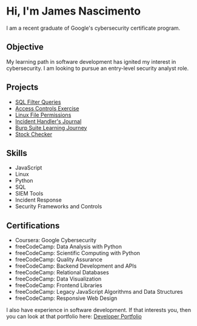 # Hi, I'm James Nascimento

I am a recent graduate of Google's cybersecurity certificate program.

## Objective

My learning path in software development has ignited my interest in cybersecurity. I am looking to pursue an entry-level security analyst role.

## Projects

- <a href="https://docs.google.com/document/d/1CJ4SxgTDVv6OS_X4WSERW7nFUuPUFbVCp5eNHbmbFYs/edit?usp=sharing&resourcekey=0-qZ5W0diDIgF7iwfxehuTew">SQL Filter Queries</a>
- <a href="https://docs.google.com/document/d/1dsKz1ktSOjB9NQtLgcJsDwRl_tY0oYyE7LQ8s4fNzNw/edit?usp=sharing">Access Controls Exercise</a>
- <a href="https://docs.google.com/document/d/14ZQyubieW4o7mKTHZFEawlB2P2XRcGSNTZkNeXMLZJA/edit?usp=sharing&resourcekey=0-9VnBIW7vL9qif3h-b54h3w">Linux File Permissions</a>
- <a href="https://docs.google.com/document/d/1HSWSrsUQqxG4JI9pcQ-lO7T39Rf_DJxVpJ3Hti5oWlw/edit?usp=sharing">Incident Handler's Journal</a>
- <a href="https://docs.google.com/document/d/1alYMfD3hWwUEE6U9ddydI7l4uKt3gDWRn_s8TXIl0G0/edit">Burp Suite Learning Journey</a>
- <a href="https://github.com/jamesnascimento1994/boilerplate-project-stockchecker">Stock Checker</a>


## Skills

- JavaScript
- Linux
- Python
- SQL
- SIEM Tools
- Incident Response
- Security Frameworks and Controls

## Certifications

- Coursera: Google Cybersecurity
- freeCodeCamp: Data Analysis with Python
- freeCodeCamp: Scientific Computing with Python
- freeCodeCamp: Quality Assurance
- freeCodeCamp: Backend Development and APIs
- freeCodeCamp: Relational Databases
- freeCodeCamp: Data Visualization
- freeCodeCamp: Frontend Libraries
- freeCodeCamp: Legacy JavaScript Algorithms and Data Structures
- freeCodeCamp: Responsive Web Design


I also have experience in software development. If that interests you, then you can look at that portfolio here: <a href="https://james-nascimento-portfolio.netlify.app/">Developer Portfolio</a>
